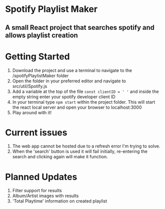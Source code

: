 # Spotify Playlist Maker
## A small React project that searches spotify and allows playlist creation

# Getting Started
1. Download the project and use a terminal to navigate to the /spotifyPlaylistMaker folder
2. Open the folder in your preferred editor and navigate to src/util/Spotify.js
3. Add a variable at the top of the file `const clientID = ' '` and inside the empty string enter your spotify developer client ID
4. In your terminal type `npm start` within the project folder. This will start the react local server and open your browser to localhost:3000
5. Play around with it!

# Current issues
1. The web app cannot be hosted due to a refresh error I'm trying to solve.
2. When the 'search' button is used it will fail initially, re-entering the search and clicking again will make it function.

# Planned Updates
1. Filter support for results
2. Album/Artist images with results
3. 'Total Playtime' information on created playlist